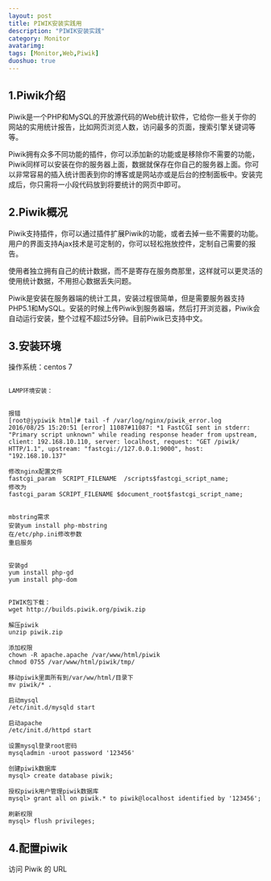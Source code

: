 ```yaml
---
layout: post
title: PIWIK安装实践用
description: "PIWIK安装实践"
category: Monitor
avatarimg: 
tags: [Monitor,Web,Piwik]
duoshuo: true
---
```


## 1.Piwik介绍

Piwik是一个PHP和MySQL的开放源代码的Web统计软件，它给你一些关于你的网站的实用统计报告，比如网页浏览人数，访问最多的页面，搜索引擎关键词等等。

Piwik拥有众多不同功能的插件，你可以添加新的功能或是移除你不需要的功能，Piwik同样可以安装在你的服务器上面，数据就保存在你自己的服务器上面。你可以非常容易的插入统计图表到你的博客或是网站亦或是后台的控制面板中。安装完成后，你只需将一小段代码放到将要统计的网页中即可。

## 2.Piwik概况

Piwik支持插件，你可以通过插件扩展Piwik的功能，或者去掉一些不需要的功能。用户的界面支持Ajax技术是可定制的，你可以轻松拖放控件，定制自己需要的报告。

使用者独立拥有自己的统计数据，而不是寄存在服务商那里，这样就可以更灵活的使用统计数据，不用担心数据丢失问题。


Piwik是安装在服务器端的统计工具，安装过程很简单，但是需要服务器支持PHP5.1和MySQL。安装的时候上传Piwik到服务器端，然后打开浏览器，Piwik会自动运行安装，整个过程不超过5分钟。目前Piwik已支持中文。

## 3.安装环境

操作系统：centos 7


```

LAMP环境安装：


报错
[root@jypiwik html]# tail -f /var/log/nginx/piwik_error.log 
2016/08/25 15:20:51 [error] 11087#11087: *1 FastCGI sent in stderr: "Primary script unknown" while reading response header from upstream, client: 192.168.10.110, server: localhost, request: "GET /piwik/ HTTP/1.1", upstream: "fastcgi://127.0.0.1:9000", host: "192.168.10.137"

修改nginx配置文件
fastcgi_param  SCRIPT_FILENAME  /scripts$fastcgi_script_name;
修改为
fastcgi_param SCRIPT_FILENAME $document_root$fastcgi_script_name;


mbstring需求
安装yum install php-mbstring 
在/etc/php.ini修改参数
重启服务


安装gd
yum install php-gd
yum install php-dom


PIWIK包下载：
wget http://builds.piwik.org/piwik.zip 

解压piwik
unzip piwik.zip 

添加权限
chown -R apache.apache /var/www/html/piwik 
chmod 0755 /var/www/html/piwik/tmp/    

移动piwik里面所有到/var/ww/html/目录下
mv piwik/* .

启动mysql
/etc/init.d/mysqld start

启动apache
/etc/init.d/httpd start 

设置mysql登录root密码
mysqladmin -uroot password '123456' 

创建piwik数据库
mysql> create database piwik;  

授权piwik用户管理piwik数据库
mysql> grant all on piwik.* to piwik@localhost identified by '123456';  

刷新权限
mysql> flush privileges;  
```



## 4.配置piwik

访问 Piwik 的 URL

